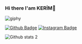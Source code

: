 
### Hi there I'am KERİM👋

<!--
**altun42/altun42** is a ✨ _special_ ✨ repository because its `README.md` (this file) appears on your GitHub profile.

Here are some ideas to get you started:

- 🔭 I’m currently working on ...
- 🌱 I’m currently learning ...
- 👯 I’m looking to collaborate on ...
- 🤔 I’m looking for help with ...
- 💬 Ask me about ...
- 📫 How to reach me: ...
- 😄 Pronouns: ...
- ⚡ Fun fact: ...
-->
![giphy](https://i.imgur.com/1irEscM.gif)


[![Github Badge](https://img.shields.io/badge/-Github-000?style=quare&labelColor=000&logo=Github&logoColor=white&link=link)](https://github.com/altun42) 
[![Instagram Badge](https://img.shields.io/badge/-Instagram-C13584?style=flat-quare&labelColor=C13584&logo=instagram&logoColor=white&link=link)](https://z-p15.www.instagram.com/k_e_r_i_m__a_l_t_n/) 

![Github stats 2](https://github-readme-stats.vercel.app/api?username=altun42&show_icons=true&theme=radical)


